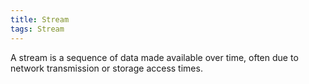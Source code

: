 ```yaml
---
title: Stream
tags: Stream
---
```


A stream is a sequence of data made available over time, often due to network transmission or storage access times.
